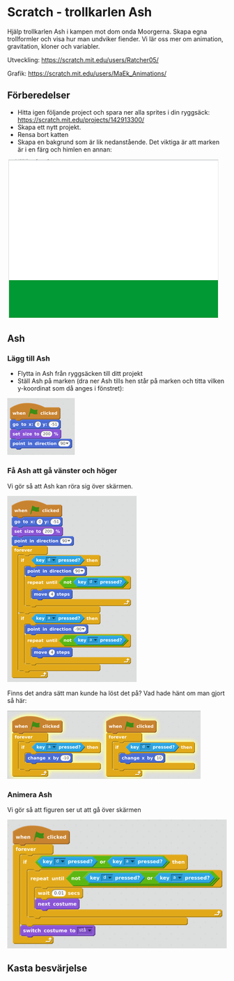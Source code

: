 # Scratch - trollkarlen Ash

Hjälp trollkarlen Ash i kampen mot dom onda Moorgerna. Skapa egna trollformler och visa hur man undviker fiender. 
Vi lär oss mer om animation, gravitation, kloner och variabler.

Utveckling: https://scratch.mit.edu/users/Ratcher05/

Grafik: https://scratch.mit.edu/users/MaEk_Animations/

## Förberedelser
* Hitta igen följande project och spara ner alla sprites i din ryggsäck: https://scratch.mit.edu/projects/142913300/
* Skapa ett nytt projekt. 
* Rensa bort katten
* Skapa en bakgrund som är lik nedanstående. Det viktiga är att marken är i en färg och himlen en annan:

![Background](images/background.png "Bakgrund")

## Ash

### Lägg till Ash
* Flytta in Ash från ryggsäcken till ditt projekt
* Ställ Ash på marken (dra ner Ash tills hen står på marken och titta vilken y-koordinat som då anges i fönstret):

![Ash ground](images/ash_groundnew.png "Ash ground")

### Få Ash att gå vänster och höger
Vi gör så att Ash kan röra sig över skärmen.

![Ash walk](images/ash_walknew.png "Ash walk")

Finns det andra sätt man kunde ha löst det på? Vad hade hänt om man gjort så här:

![Ash walk again](images/ash_walk2new.png "Ash walk again")

### Animera Ash
Vi gör så att figuren ser ut att gå över skärmen 

![Ash animate](images/ash_animate2new.png "Ash animate")

## Kasta besvärjelse







